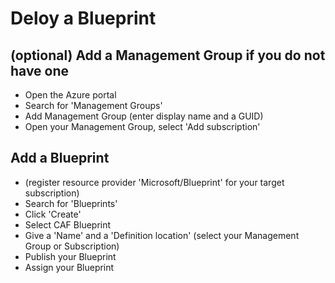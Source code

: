 # Deloy a Blueprint

## (optional) Add a Management Group if you do not have one

- Open the Azure portal
- Search for 'Management Groups'
- Add Management Group (enter display name and a GUID)
- Open your Management Group, select 'Add subscription'

## Add a Blueprint

- (register resource provider 'Microsoft/Blueprint' for your target subscription)
- Search for 'Blueprints'
- Click 'Create'
- Select CAF Blueprint
- Give a 'Name' and a 'Definition location' (select your Management Group or Subscription)
- Publish your Blueprint
- Assign your Blueprint
